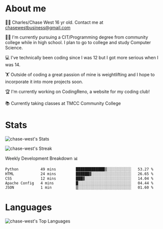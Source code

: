 # About me
🙋‍♂️ Charles/Chase West 16 yr old. Contact me at chasewestbusiness@gmail.com

👨‍🎓 I'm currently pursuing a CIT/Programming degree from community college
while in high school. I plan to go to college and study Computer Science. 

💻 I've technically been coding since I was 12 but
I got more serious when I was 14. 

🏋️ Outside of coding a great passion of mine is weightlifting
and I hope to incorporate it into more projects soon.

🏆 I'm currently working on CodingReno, a website for my coding club! 

📚 Currently taking classes at TMCC Community College 

# Stats 

![chase-west's Stats](https://github-readme-stats.vercel.app/api?username=chase-west&theme=prussian&show_icons=true&hide_border=false&count_private=true)


![chase-west's Streak](https://github-readme-streak-stats.herokuapp.com/?user=chase-west&theme=prussian&hide_border=false)

Weekly Development Breakdown 📊
<!--START_SECTION:waka-->

```txt
Python          49 mins         █████████████▒░░░░░░░░░░░   53.27 %
HTML            24 mins         ██████▓░░░░░░░░░░░░░░░░░░   26.65 %
CSS             12 mins         ███▓░░░░░░░░░░░░░░░░░░░░░   14.04 %
Apache Config   4 mins          █░░░░░░░░░░░░░░░░░░░░░░░░   04.44 %
JSON            1 min           ▒░░░░░░░░░░░░░░░░░░░░░░░░   01.60 %
```

<!--END_SECTION:waka-->


# Languages 
![chase-west's Top Languages](https://github-readme-stats.vercel.app/api/top-langs/?username=chase-west&theme=prussian&show_icons=true&hide_border=false&layout=compact)


